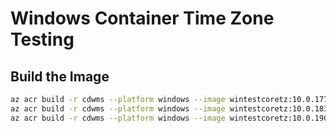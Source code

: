 # Windows Container Time Zone Testing

## Build the Image

```bash
az acr build -r cdwms --platform windows --image wintestcoretz:10.0.17763.1936 -f Dockerfile-10.0.17763.1935 .
az acr build -r cdwms --platform windows --image wintestcoretz:10.0.18363.1556 -f Dockerfile-10.0.18363.1556 .
az acr build -r cdwms --platform windows --image wintestcoretz:10.0.19041.985  -f Dockerfile-10.0.19041.985  .
```